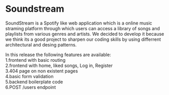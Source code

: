 # Soundstream

SoundStream is a Spotify like web application which is a online music straming platform through which users can access a library of songs and playlists from various genres and artists. 
We decided to develop it because we think its a good project to sharpen our coding skills by using differrent architectural and desing patterns. 

In this release the following features are available:<br/>
1.frontend with basic routing <br/>
2.frontend with home, liked songs, Log in, Register<br/>
3.404 page on non existent pages<br/>
4.basic form validation<br/>
5.backend boilerplate code <br/>
6.POST /users endpoint 
